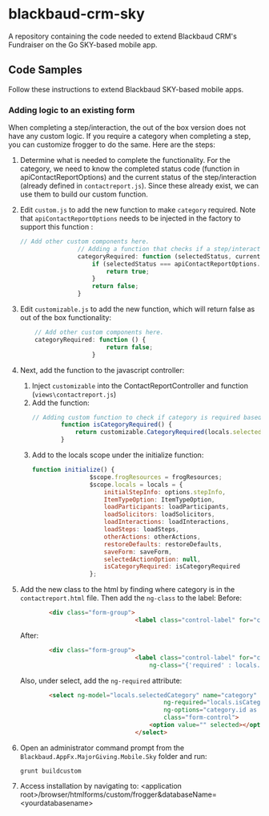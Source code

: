 # blackbaud-crm-sky
A repository containing the code needed to extend Blackbaud CRM's Fundraiser on the Go SKY-based mobile app.

## Code Samples

Follow these instructions to extend Blackbaud SKY-based mobile apps.

### Adding logic to an existing form

When completing a step/interaction, the out of the box version does not have any custom logic. If you require a category when completing a step, you can customize frogger to do the same. Here are the steps:

1. Determine what is needed to complete the functionality. For the category, we need to know the completed status code (function in apiContactReportOptions) and the current status of the step/interaction (already defined in `contactreport.js`). Since these already exist, we can use them to build our custom function.
2. Edit `custom.js` to add the new function to make `category` required. Note that `apiContactReportOptions` needs to be injected in the factory to support this function :
    ```javascript
    // Add other custom components here.
                    // Adding a function that checks if a step/interaction is complete, then category is required
                    categoryRequired: function (selectedStatus, currentPlanType) {
                        if (selectedStatus === apiContactReportOptions.getCompletedStatusCode(currentPlanType)) {
                            return true;
                        }
                        return false;
                    }
    ```
3. Edit `customizable.js` to add the new function, which will return false as out of the box functionality:
    ```javascript
        // Add other custom components here.
        categoryRequired: function () {
                            return false;
                        }
    ```
4. Next, add the function to the javascript controller:
    1. Inject `customizable` into the ContactReportController and function (`views\contactreport.js`)
    2. Add the function:
        ```javascript
        // Adding custom function to check if category is required based on step/interaction status.
		        function isCategoryRequired() {
		            return customizable.CategoryRequired(locals.selectedStatus, currentPlanType);
		        }
        ```
    3. Add to the locals scope under the initialize function:
        ```javascript			
        function initialize() {
			            $scope.frogResources = frogResources;
			            $scope.locals = locals = {
			                initialStepInfo: options.stepInfo,
			                ItemTypeOption: ItemTypeOption,
			                loadParticipants: loadParticipants,
			                loadSolicitors: loadSolicitors,
			                loadInteractions: loadInteractions,
			                loadSteps: loadSteps,
			                otherActions: otherActions,
			                restoreDefaults: restoreDefaults,
			                saveForm: saveForm,
			                selectedActionOption: null,
			                isCategoryRequired: isCategoryRequired
			            };
        ```
5. Add the new class to the html by finding where category is in the `contactreport.html` file. Then add the `ng-class` to the label:
    Before:
    ```html
            <div class="form-group">
                                    <label class="control-label" for="category">{{frogResources.category}}</label>
    ```
    After:
    ```html
            <div class="form-group">
                                    <label class="control-label" for="category"
                                        ng-class="{'required' : locals.isCategoryRequired() }">{{frogResources.category}}</label>
    ```
    Also, under select, add the `ng-required` attribute:
    ```html
            <select ng-model="locals.selectedCategory" name="category"
                                            ng-required="locals.isCategoryRequired()"
                                            ng-options="category.id as category.name for category in locals.categories"
                                            class="form-control">
                                        <option value="" selected></option>
                                    </select>
    ```
6. Open an administrator command prompt from the `Blackbaud.AppFx.MajorGiving.Mobile.Sky` folder and run:
    
    `grunt buildcustom`

7. Access installation by navigating to: &#60;application root&#62;/browser/htmlforms/custom/frogger&databaseName=&#60;yourdatabasename&#62;